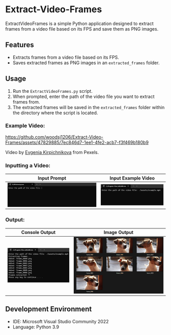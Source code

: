 

# Extract-Video-Frames
ExtractVideoFrames is a simple Python application designed to extract frames from a video file based on its FPS and save them as PNG images.


## Features
- Extracts frames from a video file based on its FPS.
- Saves extracted frames as PNG images in an `extracted_frames` folder.


## Usage
1. Run the `ExtractVideoFrames.py` script.
2. When prompted, enter the path of the video file you want to extract frames from.
3. The extracted frames will be saved in the `extracted_frames` folder within the directory where the script is located.


### Example Video:
https://github.com/woodsj1206/Extract-Video-Frames/assets/47829885/7ec846d7-1ee1-4fe2-acb7-f3f469b180b9

Video by [Evgenia Kirpichnikova](https://www.pexels.com/video/close-up-of-a-brown-and-white-pet-dog-2795691/) from Pexels. 

### Inputting a Video:
| Input Prompt        | Input Example Video           |
| ------------- |:-------------:|
| ![Screenshot](assets/input_prompt_screenshot.png) | ![Screenshot](assets/input_example_screenshot.png) |


### Output:
| Console Output       | Image Output           |
| ------------- |:-------------:|
| ![Screenshot](assets/console_output_screenshot.png) | ![Screenshot](assets/image_output_screenshot.png) | 


## Development Environment
- IDE: Microsoft Visual Studio Community 2022 
- Language: Python 3.9

